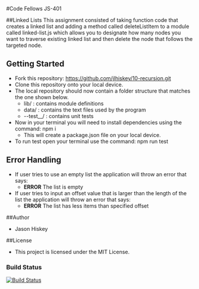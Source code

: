  #Code Fellows JS-401

##Linked Lists
 This assignment consisted of taking function code that creates a linked list and adding a method called deleteListItem to a module called linked-list.js which allows you to designate how many nodes you want to traverse existing linked list and then delete the node that follows the targeted node.

## Getting Started
- Fork this repository: https://github.com/jlhiskey/10-recursion.git
- Clone this repository onto your local device.
- The local repository should now contain a folder structure that matches the one shown below.
    - lib/ : contains module definitions
    - data/ : contains the text files used by the program
    - --test__/ : contains unit tests
 - Now in your terminal you will need to install dependencies using 
the command:  npm i 
    - This will create a package.json file on your local device.
- To run test open your terminal use the command: npm run test

## Error Handling
- If user tries to use an empty list the application will throw an error that says: 
    - __ERROR__ The list is empty
- If user tries to input an offset value that is larger than the length of the list the application will throw an error that says: 
    - __ERROR__ The list has less items than specified offset    

##Author 
- Jason Hiskey

##License 
- This project is licensed under the MIT License.

### Build Status
 [![Build Status](https://travis-ci.com/jlhiskey/code-challenge.svg?branch=master)](https://travis-ci.com/jlhiskey/10-recursion)
 
